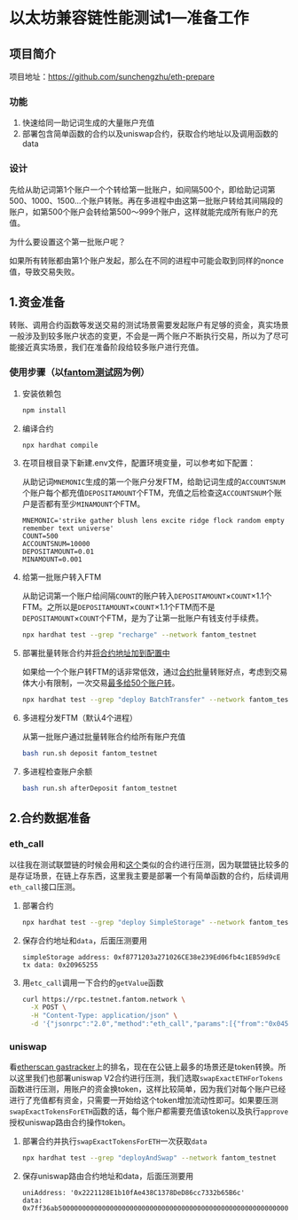 # 以太坊兼容链性能测试1—准备工作

## 项目简介

项目地址：https://github.com/sunchengzhu/eth-prepare
### 功能

1. 快速给同一助记词生成的大量账户充值
2. 部署包含简单函数的合约以及uniswap合约，获取合约地址以及调用函数的data

### 设计

先给从助记词第1个账户一个个转给第一批账户，如间隔500个，即给助记词第500、1000、1500...个账户转账。再在多进程中由这第一批账户转给其间隔段的账户，如第500个账户会转给第500～999个账户，这样就能完成所有账户的充值。

为什么要设置这个第一批账户呢？

如果所有转账都由第1个账户发起，那么在不同的进程中可能会取到同样的nonce值，导致交易失败。

## 1.资金准备

转账、调用合约函数等发送交易的测试场景需要发起账户有足够的资金，真实场景一般涉及到较多账户状态的变更，不会是一两个账户不断执行交易，所以为了尽可能接近真实场景，我们在准备阶段给较多账户进行充值。

### 使用步骤（以[fantom测试网](https://testnet.ftmscan.com)为例）

1. 安装依赖包

   ```bash
   npm install
   ```

2. 编译合约

   ```bash
   npx hardhat compile
   ```

3. 在项目根目录下新建.env文件，配置环境变量，可以参考如下配置：

   从助记词`MNEMONIC`生成的第一个账户分发FTM，给助记词生成的`ACCOUNTSNUM`个账户每个都充值`DEPOSITAMOUNT`个FTM，充值之后检查这`ACCOUNTSNUM`个账户是否都有至少`MINAMOUNT`个FTM。

   ```
   MNEMONIC='strike gather blush lens excite ridge flock random empty remember text universe'
   COUNT=500
   ACCOUNTSNUM=10000
   DEPOSITAMOUNT=0.01
   MINAMOUNT=0.001
   ```

4. 给第一批账户转入FTM

   从助记词第一个账户给间隔`COUNT`的账户转入`DEPOSITAMOUNT`×`COUNT`×1.1个FTM。之所以是`DEPOSITAMOUNT`×`COUNT`×1.1个FTM而不是`DEPOSITAMOUNT`×`COUNT`个FTM，是为了让第一批账户有钱支付手续费。

   ```bash
   npx hardhat test --grep "recharge" --network fantom_testnet
   ```

5. 部署批量转账合约并[将合约地址加到配置中](https://github.com/sunchengzhu/eth-prepare/blob/895ba1bc5ee4bb824bf72ffdbca720baf1894d6e/test/distribute.js#L18-L20)

   如果给一个个账户转FTM的话非常低效，通过[合约](https://github.com/sunchengzhu/eth-prepare/blob/895ba1bc5ee4bb824bf72ffdbca720baf1894d6e/contracts/BatchTransfer.sol)批量转账好点，考虑到交易体大小有限制，一次交易[最多给50个账户转](https://github.com/sunchengzhu/eth-prepare/blob/895ba1bc5ee4bb824bf72ffdbca720baf1894d6e/test/distribute.js#L56)。

   ```bash
   npx hardhat test --grep "deploy BatchTransfer" --network fantom_testnet
   ```

6. 多进程分发FTM（默认4个进程）

   从第一批账户通过批量转账合约给所有账户充值

   ```bash
   bash run.sh deposit fantom_testnet
   ```

7. 多进程检查账户余额

   ```bash
   bash run.sh afterDeposit fantom_testnet
   ```

## 2.合约数据准备

### eth_call

以往我在测试联盟链的时候会用和[这个](https://github.com/sunchengzhu/eth-prepare/blob/895ba1bc5ee4bb824bf72ffdbca720baf1894d6e/contracts/SimpleStorage.sol)类似的合约进行压测，因为联盟链比较多的是存证场景，在链上存东西，这里我主要是部署一个有简单函数的合约，后续调用`eth_call`接口压测。

1. 部署合约

   ```bash
   npx hardhat test --grep "deploy SimpleStorage" --network fantom_testnet
   ```

2. 保存合约地址和`data`，后面压测要用

   ```
   simpleStorage address: 0xf8771203a271026CE38e239Ed06fb4c1EB59d9cE
   tx data: 0x20965255
   ```

3. 用`etc_call`调用一下合约的`getValue`函数

   ```bash
   curl https://rpc.testnet.fantom.network \
     -X POST \
     -H "Content-Type: application/json" \
     -d '{"jsonrpc":"2.0","method":"eth_call","params":[{"from":"0x045346bE7C2915F96c9261BEE90d3FF9005a6c2b","to":"0xf8771203a271026CE38e239Ed06fb4c1EB59d9cE","data":"0x20965255"}, "latest"],"id":1}'
   ```

### uniswap

看[etherscan gastracker](https://etherscan.io/gastracker)上的排名，现在在公链上最多的场景还是token转换。所以这里我们也部署uniswap V2合约进行压测，我们选取`swapExactETHForTokens`函数进行压测，用账户的资金换token，这样比较简单，因为我们对每个账户已经进行了充值都有资金，只需要一开始给这个token增加流动性即可。如果要压测`swapExactTokensForETH`函数的话，每个账户都需要充值该token以及执行`approve`授权uniswap路由合约操作token。

1. 部署合约并执行`swapExactTokensForETH`一次获取`data`

   ```bash
   npx hardhat test --grep "deployAndSwap" --network fantom_testnet
   ```

2. 保存uniswap路由合约地址和data，后面压测要用

   ```
   uniAddress: '0x2221128E1b10fAe438C1378DeD86cc7332b65B6c'
   data: 0x7ff36ab500000000000000000000000000000000000000000000000000000000000000010000000000000000000000000000000000000000000000000000000000000080000000000000000000000000045346be7c2915f96c9261bee90d3ff9005a6c2b00000000000000000000000000000000000000000000000000005af3107a3fff0000000000000000000000000000000000000000000000000000000000000002000000000000000000000000e96cef6c929a12c9b664af8dfb5f58dd2810be43000000000000000000000000940847378cc75bcd4c692d7e0e9ed5dafd4245a1
   ```

   
